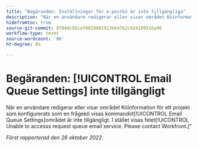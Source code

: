```yaml
---
title: "Begäranden: Inställningar för e-postkö är inte tillgängliga"
description: "När en användare redigerar eller visar området Köinformation i ett projekt som konfigurerats som en frågekö är området Inställningar för e-postkö inte tillgängligt. I stället ser användaren felet Det går inte att komma åt e-posttjänsten för begärandekön. Kontakta Workfront."
hidefromtoc: true
source-git-commit: 8f04dc85caf0019001913bb4762c924109516a96
workflow-type: tm+mt
source-wordcount: '86'
ht-degree: 0%

---
```



# Begäranden: [!UICONTROL Email Queue Settings] inte tillgängligt

När en användare redigerar eller visar området Köinformation för ett projekt som konfigurerats som en frågekö visas kommandot[!UICONTROL Email Queue Settings]området är inte tillgängligt. I stället visas felet[!UICONTROL Unable to accesss request queue email service. Please contact Workfront.]&quot;

_Först rapporterad den 26 oktober 2022._

